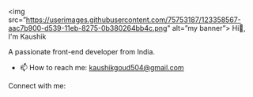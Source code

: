 <img src=”https://userimages.githubusercontent.com/75753187/123358567-aac7b900-d539-11eb-8275-0b380264bb4c.png" alt=”my banner”>
Hi👋, I'm Kaushik

A passionate front-end developer from India.


- 📫 How to reach me: kaushikgoud504@gmail.com

Connect with me:


